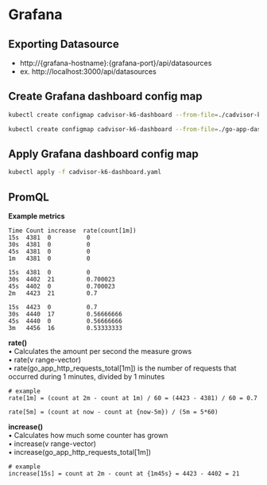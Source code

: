 # Grafana

## Exporting Datasource
- http://{grafana-hostname}:{grafana-port}/api/datasources
- ex. http://localhost:3000/api/datasources

## Create Grafana dashboard config map
``` bash
kubectl create configmap cadvisor-k6-dashboard --from-file=./cadvisor-k6-dashboard.json -n monitoring

kubectl create configmap cadvisor-k6-dashboard --from-file=./go-app-dashboard.json -n monitoring
```

## Apply Grafana dashboard config map
``` bash
kubectl apply -f cadvisor-k6-dashboard.yaml
```

## PromQL
**Example metrics**
```
Time Count increase  rate(count[1m])
15s  4381  0          0
30s  4381  0          0
45s  4381  0          0
1m   4381  0          0

15s  4381  0          0
30s  4402  21         0.700023
45s  4402  0          0.700023
2m   4423  21         0.7

15s  4423  0          0.7
30s  4440  17         0.56666666
45s  4440  0          0.56666666
3m   4456  16         0.53333333
```

**rate()** \
• Calculates the amount per second the measure grows \
• rate(v range-vector) \
• rate(go_app_http_requests_total[1m]) is the number of requests that occurred during 1 minutes, divided by 1 minutes
```
# example
rate[1m] = (count at 2m - count at 1m) / 60 = (4423 - 4381) / 60 = 0.7

rate[5m] = (count at now - count at {now-5m}) / (5m = 5*60)
```

**increase()** \
• Calculates how much some counter has grown \
• increase(v range-vector) \
• increase(go_app_http_requests_total[1m])
```
# example
increase[15s] = count at 2m - count at {1m45s} = 4423 - 4402 = 21
```